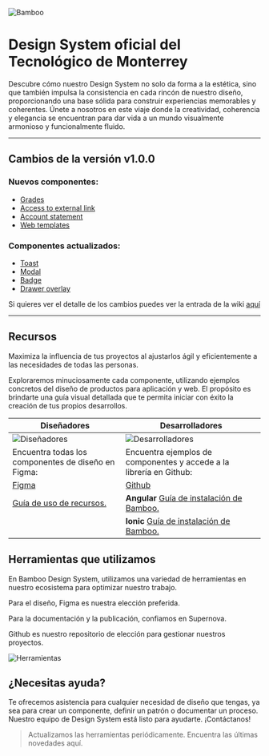 ![Bamboo](https://studio-assets.supernova.io/design-systems/74407/a2f82e86-1d59-4c28-8212-6e724b560249.png)

# Design System oficial del Tecnológico de Monterrey

Descubre cómo nuestro Design System no solo da forma a la estética, sino que también impulsa la consistencia en cada rincón de nuestro diseño, proporcionando una base sólida para construir experiencias memorables y coherentes. Únete a nosotros en este viaje donde la creatividad, coherencia y elegancia se encuentran para dar vida a un mundo visualmente armonioso y funcionalmente fluido.

---

## Cambios de la versión v1.0.0

### Nuevos componentes:
- [Grades](https://develop--65c3b4d1f966b98bb1f4e774.chromatic.com/?path=/docs/macro-componentes-grades--documentation)
- [Access to external link](https://develop--65c3b4d1f966b98bb1f4e774.chromatic.com/?path=/docs/macro-componentes-external-link--documentation)
- [Account statement](https://develop--65c3b4d1f966b98bb1f4e774.chromatic.com/?path=/docs/macro-componentes-account-statement--documentation)
- [Web templates](https://develop--65c3b4d1f966b98bb1f4e774.chromatic.com/?path=/docs/macro-componentes-web-templates--documentation)

### Componentes actualizados:
- [Toast](https://develop--65c3b4d1f966b98bb1f4e774.chromatic.com/?path=/docs/micro-componentes-toast--documentation)
- [Modal](https://develop--65c3b4d1f966b98bb1f4e774.chromatic.com/?path=/docs/macro-componentes-modal--documentation)
- [Badge](https://develop--65c3b4d1f966b98bb1f4e774.chromatic.com/?path=/docs/micro-componentes-badge--documentation)
- [Drawer overlay](https://develop--65c3b4d1f966b98bb1f4e774.chromatic.com/?path=/docs/micro-componentes-drawer-overlay--documentation)

Si quieres ver el detalle de los cambios puedes ver la entrada de la wiki [aquí](https://github.com/ti-tecnologico-de-monterrey-oficial/tec-design-system-ng/wiki/What's-new) 

---

## Recursos

Maximiza la influencia de tus proyectos al ajustarlos ágil y eficientemente a las necesidades de todas las personas.

Exploraremos minuciosamente cada componente, utilizando ejemplos concretos del diseño de productos para aplicación y web. El propósito es brindarte una guía visual detallada que te permita iniciar con éxito la creación de tus propios desarrollos.

| Diseñadores                                                                                                              | Desarrolladores                                                                                                                    |
| ------------------------------------------------------------------------------------------------------------------------ | ---------------------------------------------------------------------------------------------------------------------------------- |
| ![Diseñadores](https://studio-assets.supernova.io/design-systems/74407/3883cf69-c8c2-4c8d-9991-f413c5589a91.png)         | ![Desarrolladores](https://studio-assets.supernova.io/design-systems/74407/292a0cb0-3f8c-4e07-82c0-95acbb6919fb.png)               |
| Encuentra todas los componentes de diseño en Figma:                                                                      | Encuentra ejemplos de componentes y accede a la librería en Github:                                                                |
| [Figma](https://www.figma.com/file/LYk8AJb5RjQhRfPmRIdEQ9/Bamboo-Design-System?type=design&node-id=191-2353&mode=design) | [Github](https://github.com/ti-tecnologico-de-monterrey-oficial/tec-design-system-ng/)                                             |
| [Guía de uso de recursos.](https://bamboo.tec.mx/latest/recursos/recursos-ui-ux-56ET5g5G)                                | **Angular** [Guía de instalación de Bamboo.](https://bamboo.tec.mx/latest/recursos/angular-guia-de-instalacion-de-bamboo-W3qVyi3x) |
|                                                                                                                          | **Ionic** [Guía de instalación de Bamboo.](https://bamboo.tec.mx/latest/recursos/ionic-guia-de-instalacion-de-bamboo-ReyuzhoX)     |

## Herramientas que utilizamos

En Bamboo Design System, utilizamos una variedad de herramientas en nuestro ecosistema para optimizar nuestro trabajo.

Para el diseño, Figma es nuestra elección preferida.

Para la documentación y la publicación, confiamos en Supernova.

Github es nuestro repositorio de elección para gestionar nuestros proyectos.

![Herramientas](https://studio-assets.supernova.io/design-systems/74407/35a31c92-3d2f-4a75-bab5-bd88793132e1.png)

## ¿Necesitas ayuda?

Te ofrecemos asistencia para cualquier necesidad de diseño que tengas, ya sea para crear un componente, definir un patrón o documentar un proceso. Nuestro equipo de Design System está listo para ayudarte. ¡Contáctanos!

> Actualizamos las herramientas periódicamente. Encuentra las últimas novedades aquí.
